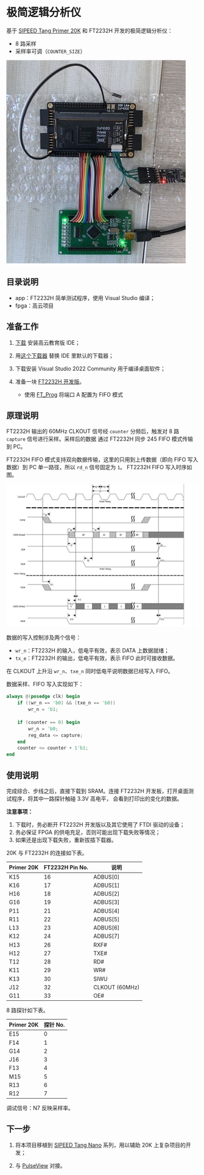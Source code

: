 # 极简逻辑分析仪

基于 [SIPEED Tang Primer 20K](https://en.wiki.sipeed.com/hardware/zh/tang/tang-primer-20k/primer-20k.html)
和 FT2232H 开发的极简逻辑分析仪：

* 8 路采样
* 采样率可调（`COUNTER_SIZE`）

![](overview.jpg)

## 目录说明

* app：FT2232H 简单测试程序，使用 Visual Studio 编译；
* fpga：高云项目

## 准备工作

1. [下载](http://www.gowinsemi.com.cn/faq.aspx) 安装高云教育版 IDE；

1. 用[这个下载器](https://dl.sipeed.com/shareURL/TANG/programmer) 替换 IDE 里默认的下载器；

1. 下载安装 Visual Studio 2022 Community 用于编译桌面软件；

1. 准备一块 [FT2232H 开发版](https://m.tb.cn/h.UZyYVa9?tk=kiAu2uOPLSL)。

    * 使用 [FT_Prog](https://ftdichip.cn/Support/Utilities.htm#FT_PROG) 将端口 A 配置为 FIFO 模式

## 原理说明

FT2232H 输出的 60MHz CLKOUT 信号经 `counter` 分频后，触发对 8 路 `capture` 信号进行采样。采样后的数据
通过 FT2232H 同步 245 FIFO 模式传输到 PC。

FT2232H FIFO 模式支持双向数据传输，这里的只用到上传数据（即向 FIFO 写入数据）到 PC 单一路径，所以 `rd_n` 信号固定为 `1`。
FT2232H FIFO 写入时序如图。

![](fifo_timing.png)

数据的写入控制涉及两个信号：

* `wr_n`：FT2232H 的输入，低电平有效，表示 DATA 上数据就绪；
* `tx_e`：FT2232H 的输出，低电平有效，表示 FIFO 此时可接收数据。

在 CLKOUT 上升沿 `wr_n`、`txe_n` 同时低电平说明数据已经写入 FIFO。

数据采样、FIFO 写入实现如下：

```verilog
always @(posedge clk) begin
    if ((wr_n == 'b0) && (txe_n == 'b0))
        wr_n = 'b1;

    if (counter == 0) begin
        wr_n = 'b0;
        reg_data <= capture;
    end
    counter <= counter + 1'b1;
end
```

## 使用说明

完成综合、步线之后，直接下载到 SRAM。连接 FT2232H 开发板，打开桌面测试程序，将其中一路探针触碰 3.3V 高电平，
会看到打印出的变化的数据。

**注意事项：**

1. 下载时，务必断开 FT2232H 开发版以及其它使用了 FTDI 驱动的设备；
2. 务必保证 FPGA 的供电充足，否则可能出现下载失败等情况；
3. 如果还是出现下载失败，重新拔插下载器。

20K 与 FT2232H 的连接如下表。

| Primer 20K |   FT2232H Pin No.   |  说明    |
| --------   |  ---------------    | ------- |
|  K15       |   16                | ADBUS[0] |
|  K16       |   17                | ADBUS[1] |
|  H16       |   18                | ADBUS[2] |
|  G16       |   19                | ADBUS[3] |
|  P11       |   21                | ADBUS[4] |
|  R11       |   22                | ADBUS[5] |
|  L13       |   23                | ADBUS[6] |
|  K12       |   24                | ADBUS[7] |
|  H13       |   26                | RXF#     |
|  H12       |   27                | TXE#     |
|  T12       |   28                | RD#      |
|  K11       |   29                | WR#      |
|  K13       |   30                | SIWU     |
|  J12       |   32                | CLKOUT (60MHz)|
|  G11       |   33                | OE#      |

8 路探针如下表。

| Primer 20K |   探针 No.   |
| --------   |  -------    |
|  E15       |   0         |
|  F14       |   1         |
|  G14       |   2         |
|  J16       |   3         |
|  F13       |   4         |
|  M15       |   5         |
|  R13       |   6         |
|  R12       |   7         |

调试信号：N7 反映采样率。

## 下一步

1. 将本项目移植到 [SIPEED Tang Nano](https://en.wiki.sipeed.com/hardware/zh/tang/Tang-Nano-Doc/SUMMARY.html)
    系列，用以辅助 20K 上复杂项目的开发；

1. 与 [PulseView](https://sigrok.org/wiki/PulseView) 对接。
